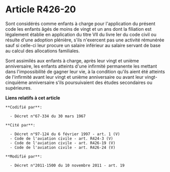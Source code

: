 # Article R426-20

Sont considérés comme enfants à charge pour l'application du présent code les enfants âgés de moins de vingt et un ans dont
la filiation est légalement établie en application du titre VII du livre Ier du code civil ou résulte d'une adoption
plénière, s'ils n'exercent pas une activité rémunérée sauf si celle-ci leur procure un salaire inférieur au salaire servant
de base au calcul des allocations familiales. 

Sont assimilés aux enfants à charge, après leur vingt et unième anniversaire, les enfants atteints d'une infirmité permanente
les mettant dans l'impossibilité de gagner leur vie, à la condition qu'ils aient été atteints de l'infirmité avant leur vingt
et unième anniversaire ou avant leur vingt-cinquième anniversaire s'ils poursuivaient des études secondaires ou supérieures.

**Liens relatifs à cet article**

	**Codifié par**:

	  - Décret n°67-334 du 30 mars 1967

	**Cité par**:

	  - Décret n°97-124 du 6 février 1997 - art. 1 (V)
	  - Code de l'aviation civile - art. R424-3 (V)
	  - Code de l'aviation civile - art. R426-19 (V)
	  - Code de l'aviation civile - art. R426-24 (V)

	**Modifié par**:

	  - Décret n°2011-1500 du 10 novembre 2011 - art. 19
